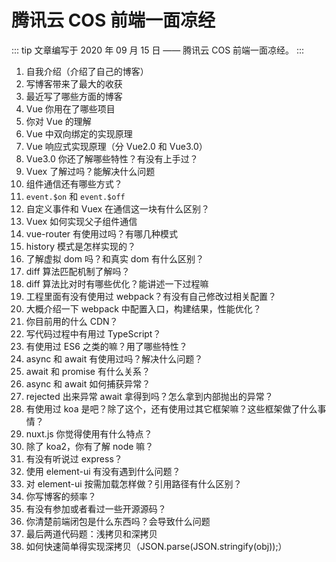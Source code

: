 # 腾讯云 COS 前端一面凉经

::: tip
文章编写于 2020 年 09 月 15 日 —— 腾讯云 COS 前端一面凉经。
:::

1.  自我介绍（介绍了自己的博客）
2.  写博客带来了最大的收获
3.  最近写了哪些方面的博客
4.  Vue 你用在了哪些项目
5.  你对 Vue 的理解
6.  Vue 中双向绑定的实现原理
7.  Vue 响应式实现原理（分 Vue2.0 和 Vue3.0）
8.  Vue3.0 你还了解哪些特性？有没有上手过？
9.  Vuex 了解过吗？能解决什么问题
10. 组件通信还有哪些方式？
11. `event.$on` 和 `event.$off `
12. 自定义事件和 Vuex 在通信这一块有什么区别？
13. Vuex 如何实现父子组件通信
14. vue-router 有使用过吗？有哪几种模式
15. history 模式是怎样实现的？
16. 了解虚拟 dom 吗？和真实 dom 有什么区别？
17. diff 算法匹配机制了解吗？
18. diff 算法比对时有哪些优化？能讲述一下过程嘛
19. 工程里面有没有使用过 webpack？有没有自己修改过相关配置？
20. 大概介绍一下 webpack 中配置入口，构建结果，性能优化？
21. 你目前用的什么 CDN？
22. 写代码过程中有用过 TypeScript？
23. 有使用过 ES6 之类的嘛？用了哪些特性？
24. async 和 await 有使用过吗？解决什么问题？
25. await 和 promise 有什么关系？
26. async 和 await 如何捕获异常？
27. rejected 出来异常 await 拿得到吗？怎么拿到内部抛出的异常？
28. 有使用过 koa 是吧？除了这个，还有使用过其它框架嘛？这些框架做了什么事情？
29. nuxt.js 你觉得使用有什么特点？
30. 除了 koa2，你有了解 node 嘛？
31. 有没有听说过 express？
32. 使用 element-ui 有没有遇到什么问题？
33. 对 element-ui 按需加载怎样做？引用路径有什么区别？
34. 你写博客的频率？
35. 有没有参加或者看过一些开源源码？
36. 你清楚前端闭包是什么东西吗？会导致什么问题
37. 最后两道代码题：浅拷贝和深拷贝
38. 如何快速简单得实现深拷贝（JSON.parse(JSON.stringify(obj));）
